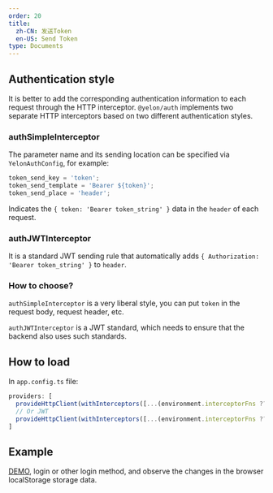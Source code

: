 ```yaml
---
order: 20
title: 
  zh-CN: 发送Token
  en-US: Send Token
type: Documents
---
```


## Authentication style

It is better to add the corresponding authentication information to each request through the HTTP interceptor. `@yelon/auth` implements two separate HTTP interceptors based on two different authentication styles.

### authSimpleInterceptor

The parameter name and its sending location can be specified via `YelonAuthConfig`, for example:

```ts
token_send_key = 'token';
token_send_template = 'Bearer ${token}';
token_send_place = 'header';
```

Indicates the `{ token: 'Bearer token_string' }` data in the `header` of each request.

### authJWTInterceptor

It is a standard JWT sending rule that automatically adds `{ Authorization: 'Bearer token_string' }` to `header`.

### How to choose?

`authSimpleInterceptor` is a very liberal style, you can put `token` in the request body, request header, etc.

`authJWTInterceptor` is a JWT standard, which needs to ensure that the backend also uses such standards.

## How to load

In `app.config.ts` file:

```ts
providers: [
  provideHttpClient(withInterceptors([...(environment.interceptorFns ?? []), authSimpleInterceptor, defaultInterceptor])),
  // Or JWT
  provideHttpClient(withInterceptors([...(environment.interceptorFns ?? []), authJWTInterceptor, defaultInterceptor])),
]
```

## Example

[DEMO](//hbyunzai.github.io/ng-yunzai/#/passport/login), login or other login method, and observe the changes in the browser localStorage storage data.
